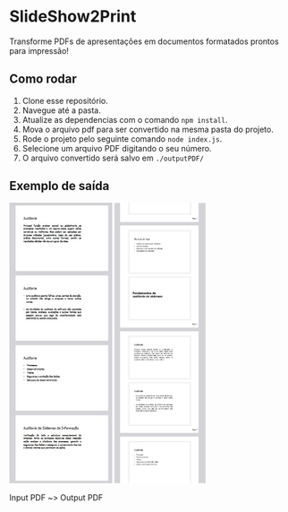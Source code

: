 # SlideShow2Print

Transforme PDFs de apresentações em documentos formatados prontos para impressão!

## Como rodar

1. Clone esse repositório.
2. Navegue até a pasta.
3. Atualize as dependencias com o comando `npm install`.
4. Mova o arquivo pdf para ser convertido na mesma pasta do projeto.
5. Rode o projeto pelo seguinte comando `node index.js`.
6. Selecione um arquivo PDF digitando o seu número.
7. O arquivo convertido será salvo em `./outputPDF/` 

## Exemplo de saída
<img src="preview/preview.jpg" alt="preview" height=500/>
<img src="preview/preview (2).jpg" alt="preview" height=500/> 

Input PDF ~> Output PDF